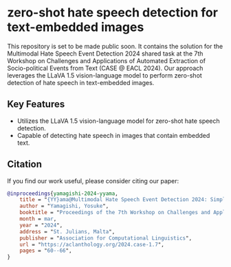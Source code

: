 # zero-shot hate speech detection for text-embedded images

This repository is set to be made public soon. It contains the solution for the Multimodal Hate Speech Event Detection 2024 shared task at the 7th Workshop on Challenges and Applications of Automated Extraction of Socio-political Events from Text (CASE @ EACL 2024). Our approach leverages the LLaVA 1.5 vision-language model to perform zero-shot detection of hate speech in text-embedded images.

## Key Features

- Utilizes the LLaVA 1.5 vision-language model for zero-shot hate speech detection.
- Capable of detecting hate speech in images that contain embedded text.

## Citation

If you find our work useful, please consider citing our paper:

```bibtex
@inproceedings{yamagishi-2024-yyama,
    title = "{YY}ama@Multimodal Hate Speech Event Detection 2024: Simpler Prompts, Better Results - Enhancing Zero-shot Detection with a Large Multimodal Model",
    author = "Yamagishi, Yosuke",
    booktitle = "Proceedings of the 7th Workshop on Challenges and Applications of Automated Extraction of Socio-political Events from Text (CASE 2024)",
    month = mar,
    year = "2024",
    address = "St. Julians, Malta",
    publisher = "Association for Computational Linguistics",
    url = "https://aclanthology.org/2024.case-1.7",
    pages = "60--66",
}
